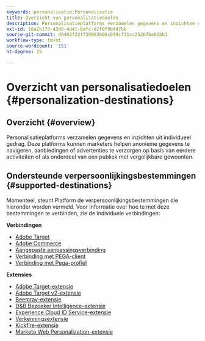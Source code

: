 ```yaml
---
keywords: personalisatie;Personalisatie
title: Overzicht van personalisatiedoelen
description: Personalisatieplatforms verzamelen gegevens en inzichten uit individueel gedrag. Deze platforms kunnen marketers helpen anonieme gegevens te navigeren, aanbiedingen of advertenties te verzorgen op basis van eerdere activiteiten of als onderdeel van een publiek met vergelijkbare gewoonten.
exl-id: 18a2b170-43d0-4d41-8afc-d2f0f9bfd7bb
source-git-commit: d6402f22ff50963b06c849cf31cc25267ba62bb1
workflow-type: tm+mt
source-wordcount: '151'
ht-degree: 1%

---
```


# Overzicht van personalisatiedoelen {#personalization-destinations}

## Overzicht {#overview}

Personalisatieplatforms verzamelen gegevens en inzichten uit individueel gedrag. Deze platforms kunnen marketers helpen anonieme gegevens te navigeren, aanbiedingen of advertenties te verzorgen op basis van eerdere activiteiten of als onderdeel van een publiek met vergelijkbare gewoonten.

## Ondersteunde verpersoonlijkingsbestemmingen {#supported-destinations}

Momenteel, steunt Platform de verpersoonlijkingsbestemmingen die hieronder worden vermeld. Voor informatie over hoe te met deze bestemmingen te verbinden, zie de individuele verbindingen:

**Verbindingen**

* [Adobe Target](adobe-target-connection.md)
* [Adobe Commerce](adobe-commerce.md)
* [Aangepaste aanpassingsverbinding](custom-personalization.md)
* [Verbinding met PEGA-client](pega.md)
* [Verbinding met Pega-profiel](pega-profile.md)

**Extensies**

* [Adobe Target-extensie](adobe-target.md)
* [Adobe Target v2-extensie](adobe-target-v2.md)
* [Beemray-extensie](beemray.md)
* [D&amp;B Bezoeker Intelligence-extensie](dnb.md)
* [Experience Cloud ID Service-extensie](adobe-ecid.md)
* [Verkenningsextensie](gainsight.md)
* [Kickfire-extensie](kickfire.md)
* [Marketo Web Personalization-extensie](marketo-web-personalization.md)
